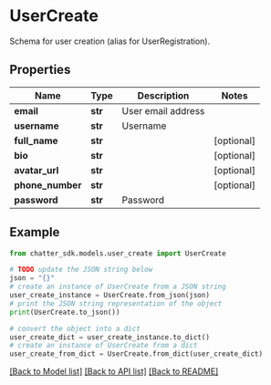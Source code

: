 # UserCreate

Schema for user creation (alias for UserRegistration).

## Properties

Name | Type | Description | Notes
------------ | ------------- | ------------- | -------------
**email** | **str** | User email address | 
**username** | **str** | Username | 
**full_name** | **str** |  | [optional] 
**bio** | **str** |  | [optional] 
**avatar_url** | **str** |  | [optional] 
**phone_number** | **str** |  | [optional] 
**password** | **str** | Password | 

## Example

```python
from chatter_sdk.models.user_create import UserCreate

# TODO update the JSON string below
json = "{}"
# create an instance of UserCreate from a JSON string
user_create_instance = UserCreate.from_json(json)
# print the JSON string representation of the object
print(UserCreate.to_json())

# convert the object into a dict
user_create_dict = user_create_instance.to_dict()
# create an instance of UserCreate from a dict
user_create_from_dict = UserCreate.from_dict(user_create_dict)
```
[[Back to Model list]](../README.md#documentation-for-models) [[Back to API list]](../README.md#documentation-for-api-endpoints) [[Back to README]](../README.md)


